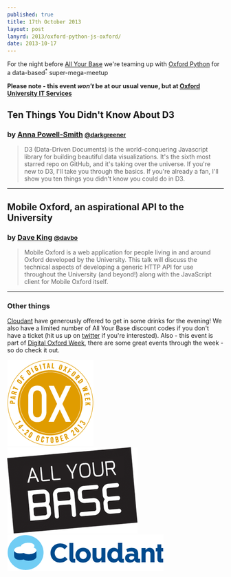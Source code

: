 ```yaml
---
published: true
title: 17th October 2013
layout: post
lanyrd: 2013/oxford-python-js-oxford/
date: 2013-10-17
---
```


<p class="lead">For the night before <a href="http://allyourbaseconf.com">All Your Base</a> we're teaming up with <a href="https://twitter.com/intent/user?screen_name=oxfordpython">Oxford&nbsp;Python</a> for a data-based<sup><abbr title="pun intended">*</abbr></sup> super-mega-meetup</p>

**Please note - this event *won't* be at our usual venue, but at [Oxford University IT Services](http://lanyrd.com/venues/oxford/vchz/)**

## Ten Things You Didn't Know About D3

### by [Anna Powell-Smith](http://anna.ps/) <small><a href="https://twitter.com/intent/user?screen_name=darkgreener">@darkgreener</a></small>

> D3 (Data-Driven Documents) is the world-conquering Javascript library for building beautiful data visualizations. It's the sixth most starred repo on GitHub, and it's taking over the universe.
> If you're new to D3, I'll take you through the basics. If you're already a fan, I'll show you ten things you didn't know you could do in D3.

---

## Mobile Oxford, an aspirational API to the University

### by [Dave King](http://davbo.org/) <small><a href="https://twitter.com/intent/user?screen_name=davbo">@davbo</a></small>

> Mobile Oxford is a web application for people living in and around Oxford developed by the University.
> This talk will discuss the technical aspects of developing a generic HTTP API for use throughout the University (and beyond!) along with the JavaScript client for Mobile Oxford itself.

---

### Other things

[Cloudant](https://cloudant.com/) have generously offered to get in some drinks for the evening!  We also have a limited number of All Your Base discount codes if you don't have a ticket (hit us up on [twitter](https://twitter.com/intent/user?screen_name=jsoxford) if you're interested).  Also - this event is part of [Digital Oxford Week](http://www.digitaloxford.com/weekoctober2013/), there are some great events through the week - so do check it out.


<div class="row-fluid">
  <div class="span4">
    <a href="http://www.digitaloxford.com/weekoctober2013/">
      <img src="/img/digitaloxfordbadge-october.png" />
    </a>
  </div>
  <div class="span4">
    <a href="http://allyourbaseconf.com/">
      <img src="/img/ayb.png" />
    </a>
  </div>
  <div class="span4">
    <a href="https://cloudant.com/">
      <img src="/img/cloudant.png" />
    </a>
  </div>
</div>
